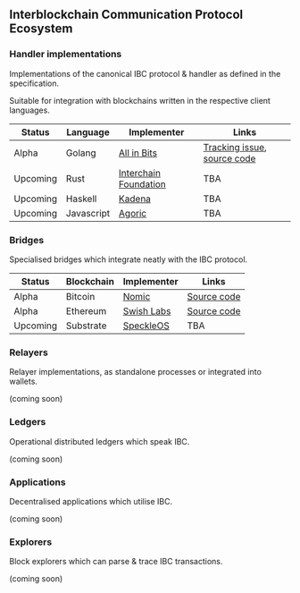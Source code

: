 ## Interblockchain Communication Protocol Ecosystem

### Handler implementations

Implementations of the canonical IBC protocol & handler as defined in the specification.

Suitable for integration with blockchains written in the respective client languages.

| Status    | Language    | Implementer                                     | Links                     |
| --------- | ----------- | ----------------------                          | ------------------------- |
| Alpha     | Golang      | [All in Bits](https://tendermint.com)           | [Tracking issue](https://github.com/cosmos/ics/issues/145), [source code](https://github.com/cosmos/cosmos-sdk/pull/4548) |
| Upcoming  | Rust        | [Interchain Foundation](https://interchain.io)  | TBA |
| Upcoming  | Haskell     | [Kadena](https://kadena.io)                     | TBA |
| Upcoming  | Javascript  | [Agoric](https://agoric.com)                    | TBA |

### Bridges

Specialised bridges which integrate neatly with the IBC protocol.

| Status    | Blockchain | Implementer                              | Links                |
| --------- | ---------- | -----------                              | -------------------- |
| Alpha     | Bitcoin    | [Nomic](https://nomic.io)                | [Source code](https://github.com/nomic-io/bitcoin-peg) |
| Alpha     | Ethereum   | [Swish Labs](http://www.swishlabs.com/)  | [Source code](https://github.com/swishlabsco/peggy) |
| Upcoming  | Substrate  | [SpeckleOS](https://www.speckleos.io/)   | TBA |

### Relayers

Relayer implementations, as standalone processes or integrated into wallets.

(coming soon)

### Ledgers

Operational distributed ledgers which speak IBC.

(coming soon)

### Applications

Decentralised applications which utilise IBC.

(coming soon)

### Explorers

Block explorers which can parse & trace IBC transactions.

(coming soon)
